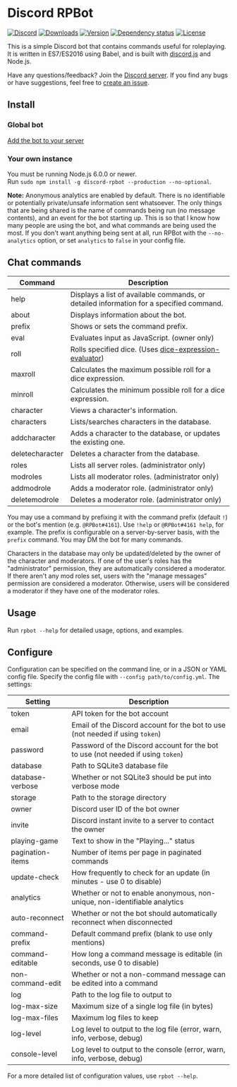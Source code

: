 # Discord RPBot
[![Discord](https://discordapp.com/api/servers/204792270568816640/widget.png)](https://discord.gg/SZMhh2B)
[![Downloads](https://img.shields.io/npm/dt/discord-rpbot.svg)](https://www.npmjs.com/package/discord-rpbot)
[![Version](https://img.shields.io/npm/v/discord-rpbot.svg)](https://www.npmjs.com/package/discord-rpbot)
[![Dependency status](https://david-dm.org/Gawdl3y/discord-rpbot.svg)](https://david-dm.org/Gawdl3y/discord-rpbot)
[![License](https://img.shields.io/npm/l/discord-rpbot.svg)](LICENSE)

This is a simple Discord bot that contains commands useful for roleplaying.
It is written in ES7/ES2016 using Babel, and is built with [discord.js](https://github.com/hydrabolt/discord.js) and Node.js.

Have any questions/feedback?
Join the [Discord server](https://discord.gg/SZMhh2B).
If you find any bugs or have suggestions, feel free to [create an issue](/../../issues).

## Install
### Global bot
[Add the bot to your server](https://discordapp.com/oauth2/authorize?client_id=204353188172660747&scope=bot&permissions=0)

### Your own instance
You must be running Node.js 6.0.0 or newer.  
Run `sudo npm install -g discord-rpbot --production --no-optional`.

**Note:** Anonymous analytics are enabled by default.
There is no identifiable or potentially private/unsafe information sent whatsoever.
The only things that are being shared is the name of commands being run (no message contents), and an event for the bot starting up.
This is so that I know how many people are using the bot, and what commands are being used the most.
If you don't want anything being sent at all, run RPBot with the `--no-analytics` option, or set `analytics` to `false` in your config file.

## Chat commands
| Command          | Description                                                                                                   |
|------------------|---------------------------------------------------------------------------------------------------------------|
| help             | Displays a list of available commands, or detailed information for a specified command.                       |
| about            | Displays information about the bot.                                                                           |
| prefix           | Shows or sets the command prefix.                                                                             |
| eval             | Evaluates input as JavaScript. (owner only)                                                                   |
| roll             | Rolls specified dice. (Uses [dice-expression-evaluator](https://github.com/dbkang/dice-expression-evaluator)) |
| maxroll          | Calculates the maximum possible roll for a dice expression.                                                   |
| minroll          | Calculates the minimum possible roll for a dice expression.                                                   |
| character        | Views a character's information.                                                                              |
| characters       | Lists/searches characters in the database.                                                                    |
| addcharacter     | Adds a character to the database, or updates the existing one.                                                |
| deletecharacter  | Deletes a character from the database.                                                                        |
| roles            | Lists all server roles. (administrator only)                                                                  |
| modroles         | Lists all moderator roles. (administrator only)                                                               |
| addmodrole       | Adds a moderator role. (administrator only)                                                                   |
| deletemodrole    | Deletes a moderator role. (administrator only)                                                                |

You may use a command by prefixing it with the command prefix (default `!`) or the bot's mention (e.g. `@RPBot#4161`).
Use `!help` or `@RPBot#4161 help`, for example.
The prefix is configurable on a server-by-server basis, with the `prefix` command.
You may DM the bot for many commands.

Characters in the database may only be updated/deleted by the owner of the character and moderators.
If one of the user's roles has the "administrator" permission, they are automatically considered a moderator.
If there aren't any mod roles set, users with the "manage messages" permission are considered a moderator.
Otherwise, users will be considered a moderator if they have one of the moderator roles.

## Usage
Run `rpbot --help` for detailed usage, options, and examples.

## Configure
Configuration can be specified on the command line, or in a JSON or YAML config file.
Specify the config file with `--config path/to/config.yml`.
The settings:

| Setting              | Description                                                                      |        
|----------------------|----------------------------------------------------------------------------------|
| token                | API token for the bot account                                                    |
| email                | Email of the Discord account for the bot to use (not needed if using `token`)    |
| password             | Password of the Discord account for the bot to use (not needed if using `token`) |
| database             | Path to SQLite3 database file                                                    |
| database-verbose     | Whether or not SQLite3 should be put into verbose mode                           |
| storage              | Path to the storage directory                                                    |
| owner                | Discord user ID of the bot owner                                                 |
| invite               | Discord instant invite to a server to contact the owner                          |
| playing-game         | Text to show in the "Playing..." status                                          |
| pagination-items     | Number of items per page in paginated commands                                   |
| update-check         | How frequently to check for an update (in minutes - use 0 to disable)            |
| analytics            | Whether or not to enable anonymous, non-unique, non-identifiable analytics       |
| auto-reconnect       | Whether or not the bot should automatically reconnect when disconnected          |
| command-prefix       | Default command prefix (blank to use only mentions)                              |
| command-editable     | How long a command message is editable (in seconds, use 0 to disable)            |
| non-command-edit     | Whether or not a non-command message can be edited into a command                |
| log                  | Path to the log file to output to                                                |
| log-max-size         | Maximum size of a single log file (in bytes)                                     |
| log-max-files        | Maximum log files to keep                                                        |
| log-level            | Log level to output to the log file (error, warn, info, verbose, debug)          |
| console-level        | Log level to output to the console (error, warn, info, verbose, debug)           |

For a more detailed list of configuration values, use `rpbot --help`.
